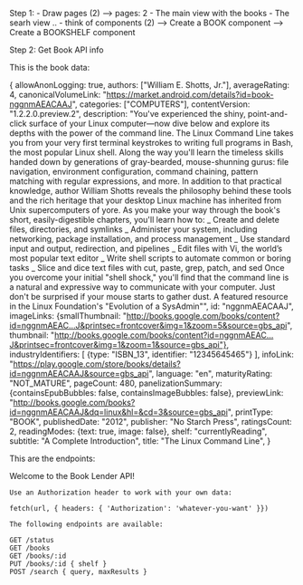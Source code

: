 Step 1: - Draw pages (2)
--> pages: 2 - The main view with the books - The searh view .. - think of components (2)
--> Create a BOOK component
--> Create a BOOKSHELF component

Step 2: Get Book API info

This is the book data:

{
allowAnonLogging: true,
authors: ["William E. Shotts, Jr."],
averageRating: 4,
canonicalVolumeLink: "https://market.android.com/details?id=book-nggnmAEACAAJ",
categories: ["COMPUTERS"],
contentVersion: "1.2.2.0.preview.2",
description: "You've experienced the shiny, point-and-click surface of your Linux computer—now dive below and explore its depths with the power of the command line. The Linux Command Line takes you from your very first terminal keystrokes to writing full programs in Bash, the most popular Linux shell. Along the way you'll learn the timeless skills handed down by generations of gray-bearded, mouse-shunning gurus: file navigation, environment configuration, command chaining, pattern matching with regular expressions, and more. In addition to that practical knowledge, author William Shotts reveals the philosophy behind these tools and the rich heritage that your desktop Linux machine has inherited from Unix supercomputers of yore. As you make your way through the book's short, easily-digestible chapters, you'll learn how to: _ Create and delete files, directories, and symlinks _ Administer your system, including networking, package installation, and process management _ Use standard input and output, redirection, and pipelines _ Edit files with Vi, the world’s most popular text editor _ Write shell scripts to automate common or boring tasks _ Slice and dice text files with cut, paste, grep, patch, and sed Once you overcome your initial "shell shock," you'll find that the command line is a natural and expressive way to communicate with your computer. Just don't be surprised if your mouse starts to gather dust. A featured resource in the Linux Foundation's "Evolution of a SysAdmin"",
id: "nggnmAEACAAJ",
imageLinks: {smallThumbnail: "http://books.google.com/books/content?id=nggnmAEAC…J&printsec=frontcover&img=1&zoom=5&source=gbs_api", thumbnail: "http://books.google.com/books/content?id=nggnmAEAC…J&printsec=frontcover&img=1&zoom=1&source=gbs_api"},
industryIdentifiers: [
{type: "ISBN_13", identifier: "12345645465"}
],
infoLink: "https://play.google.com/store/books/details?id=nggnmAEACAAJ&source=gbs_api",
language: "en",
maturityRating: "NOT_MATURE",
pageCount: 480,
panelizationSummary: {containsEpubBubbles: false, containsImageBubbles: false},
previewLink: "http://books.google.com/books?id=nggnmAEACAAJ&dq=linux&hl=&cd=3&source=gbs_api",
printType: "BOOK",
publishedDate: "2012",
publisher: "No Starch Press",
ratingsCount: 2,
readingModes: {text: true, image: false},
shelf: "currentlyReading",
subtitle: "A Complete Introduction",
title: "The Linux Command Line",
}

This are the endpoints:

Welcome to the Book Lender API!

    Use an Authorization header to work with your own data:

    fetch(url, { headers: { 'Authorization': 'whatever-you-want' }})

    The following endpoints are available:

    GET /status
    GET /books
    GET /books/:id
    PUT /books/:id { shelf }
    POST /search { query, maxResults }
